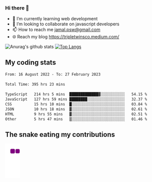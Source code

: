 ### Hi there 👋

<!--
**padepokanpenguin/padepokanpenguin** is a ✨ _special_ ✨ repository because its `README.md` (this file) appears on your GitHub profile.
-->

- 🌱 I’m currently learning  web development
- 👯 I’m looking to collaborate on javascript developers
- 📫 How to reach me jamal.psw@gmail.com
- 🌐 Reach my blog https://tripletwinsco.medium.com/

![Anurag's github stats](https://github-readme-stats.vercel.app/api?username=padepokanpenguin&count_private=true&disable_animations=false&show_icons=true&theme=default)
[![Top Langs](https://github-readme-stats.vercel.app/api/top-langs/?username=padepokanpenguin&theme=default&layout=compact)](https://github.com/padepokanpenguin)

## My coding stats

<!--START_SECTION:waka-->

```text
From: 16 August 2022 - To: 27 February 2023

Total Time: 395 hrs 23 mins

TypeScript   214 hrs 5 mins  █████████████▓░░░░░░░░░░░   54.15 %
JavaScript   127 hrs 59 mins ████████░░░░░░░░░░░░░░░░░   32.37 %
CSS          15 hrs 10 mins  █░░░░░░░░░░░░░░░░░░░░░░░░   03.84 %
JSON         10 hrs 18 mins  ▓░░░░░░░░░░░░░░░░░░░░░░░░   02.61 %
HTML         9 hrs 55 mins   ▓░░░░░░░░░░░░░░░░░░░░░░░░   02.51 %
Other        5 hrs 47 mins   ▒░░░░░░░░░░░░░░░░░░░░░░░░   01.46 %
```

<!--END_SECTION:waka-->


## The snake eating my contributions
![snake gif](https://github.com/padepokanpenguin/padepokanpenguin/blob/output/github-contribution-grid-snake.gif)
